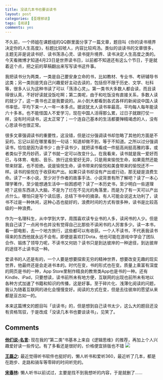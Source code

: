 ```yaml
---
title: 没读几本书也要谈读书
layout: post
categories: [歪理邪说]
tags: [阅读]
comments: yes
---
```


不久前，一个师姐在课题组的QQ群里面分享了一篇文章，题目叫《你的读书境界决定你的人生高度》，标题比较唬人，内容比较鸡汤。类似的谈读书的文章很多，主题无非是说读书好、读书荡涤心灵、读书提升境界、读书决定人生高度之类的。今天看微博才知道4月23日是世界读书日，以前都不知道还有这么个节日，于是就着这个点，把之前的草稿翻出来写写读书这件事。

我把读书分为两类，一类是自己要安身立命的书，比如教材、专业书、考研辅导书这类；另一类则是凭自己兴趣爱好主动去读的，包括但不限于历史、文学、社科等，很多人认为这种书读了可以「荡涤心灵」。第一类书大多数人都会读，而且读得很认真，不好好读就没饭吃啊；第二类呢，由于和吃饭没有直接关系，多数人读的就少了，这一类书也正是我要说的。从小到大都看到各式各样的新闻说中国人读书率低，平均下来一人一年一本多点。据说犹太人读书率最高，平均每人每年能读六十多本。也不能怪国人不爱学习，现在中国人活得那么累，过日子就跟打仗一样，没有时间读书，这太正常了；一个连自己基本的生活都要殚精竭虑的人，没有心思读书也很正常。

很多文章强调读书的重要性，这没错，但是过分强调读书却忽略了其他的方面是不妥的。忘记以前在哪里看到一句话：知道却做不到，等于不知道。之所以过分强调读书，恰恰是因为读书少；由于读书少，就把读书看成一件挺高尚挺高雅的事，或者类似于灵丹妙药，读了书就一定可以改变什么。在我看来，读书就是我一爱好而已，与体育、电影、音乐、旅行这些爱好无异，只是用来愉悦生命，如果竟然还能带来财富，也不拒绝。说是愉悦生命，读书带来的愉悦和美食带来的愉悦还不一样。读书的愉悦在于收获和产出。如果只读书却没有产出或行动，那无疑是浪费生命。读了一本小说，至少对于作者的故事手法、小说背景有所了解吧？读了一本心理学著作，至少能想通生活中一些困惑吧？读了一本历史书，至少明白一些道理吧？这些东西进入大脑，不是为了烂在不见光的角落里，而是为了有一天可以产出点什么，哪怕只是写个读后感，总结下书中的摘录。有人可能会说这太功利了，读书不过是一种休闲，这种心态也挺好的，浪费时间的方式有很多种，读书是比较高级的一种浪费。

作为一名理科生，从中学到大学，周围喜欢读专业书的人多，读闲书的人少。但是我自己读了一点闲书也并没有觉得自己比那些不读闲书的人厉害多少。读一本书，看一部电影，去一个地方旅行，这些都可以有收获。一个人不读书，不代表我读书得来的东西他就永远不会有。即便是喜欢打Dota，他也可能在游戏中学会了团队合作、锻炼了领导力呢，不读书又何妨？读书只是到达彼岸的一种途径，到达彼岸的途径不止读书这一种。

爱读书的人还是有的，一个人要是想要探索无穷的精神世界，想要改变无趣的现实世界，他最终还是会走进书本的。时代在变，书的形式也在变。质量上乘富有深度的网页是书的一种，App Store里制作精良的教育类App也是书的一种。还有Kindle、iPad，只要想读，读书前所未有地方便，互联网的出现也前所未有地以各种方式加速了书籍和知识的传播，这是好事。至于碎片化、浅薄化阅读的问题，我认为随着互联网的进化会慢慢变好。阅读的方式在变，但是去往彼岸的愿望从来都是亘古如一的。

本来这篇博文的题目叫「谈读书」的，但是想到自己读书太少，这么大的题目还没有资格驾驭，于是改成「没读几本书也要谈读书」，见笑了。


## Comments

**[他们说-名言](#214 "2014-04-23 22:58:13"):** 现在我的”第二类“书基本上来自《逻辑思维》的推荐，再加上个人兴趣爱好读一些传记。有了多看还是很好的，价格便宜排版也不错 ![](http://static.duoshuo.com/images/smilies/icon_idea.gif)

**[王磊之](#215 "2014-04-24 08:40:24"):** 最近觉得听书软件也挺好的，懒人听书和爱听360，最近听了几本，都是在跑步、走路和骑车等零碎的时间听完的。

**[宋春林](#216 "2014-04-24 11:04:28"):** 懒人听书以前试过，主要是找不到我想听的内容，于是就删了……

